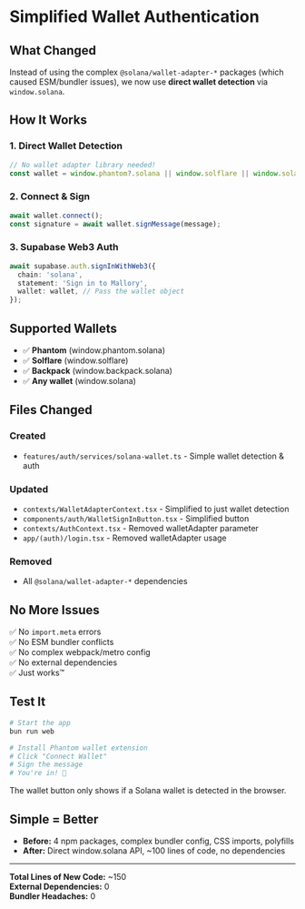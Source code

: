 # Simplified Wallet Authentication

## What Changed

Instead of using the complex `@solana/wallet-adapter-*` packages (which caused ESM/bundler issues), we now use **direct wallet detection** via `window.solana`.

## How It Works

### 1. Direct Wallet Detection
```typescript
// No wallet adapter library needed!
const wallet = window.phantom?.solana || window.solflare || window.solana;
```

### 2. Connect & Sign
```typescript
await wallet.connect();
const signature = await wallet.signMessage(message);
```

### 3. Supabase Web3 Auth
```typescript
await supabase.auth.signInWithWeb3({
  chain: 'solana',
  statement: 'Sign in to Mallory',
  wallet: wallet, // Pass the wallet object
});
```

## Supported Wallets

- ✅ **Phantom** (window.phantom.solana)
- ✅ **Solflare** (window.solflare)
- ✅ **Backpack** (window.backpack.solana)
- ✅ **Any wallet** (window.solana)

## Files Changed

### Created
- `features/auth/services/solana-wallet.ts` - Simple wallet detection & auth

### Updated
- `contexts/WalletAdapterContext.tsx` - Simplified to just wallet detection
- `components/auth/WalletSignInButton.tsx` - Simplified button
- `contexts/AuthContext.tsx` - Removed walletAdapter parameter
- `app/(auth)/login.tsx` - Removed walletAdapter usage

### Removed
- All `@solana/wallet-adapter-*` dependencies

## No More Issues

✅ No `import.meta` errors  
✅ No ESM bundler conflicts  
✅ No complex webpack/metro config  
✅ No external dependencies  
✅ Just works™

## Test It

```bash
# Start the app
bun run web

# Install Phantom wallet extension
# Click "Connect Wallet"
# Sign the message
# You're in! 🎉
```

The wallet button only shows if a Solana wallet is detected in the browser.

## Simple = Better

- **Before:** 4 npm packages, complex bundler config, CSS imports, polyfills
- **After:** Direct window.solana API, ~100 lines of code, no dependencies

---

**Total Lines of New Code:** ~150  
**External Dependencies:** 0  
**Bundler Headaches:** 0  

